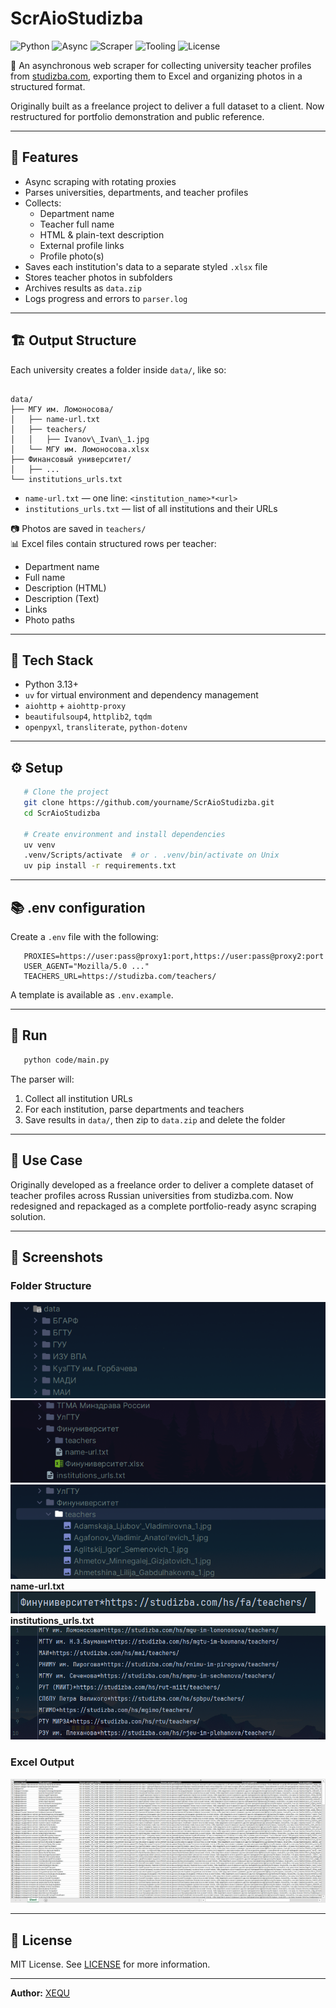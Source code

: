 # ScrAioStudizba

![Python](https://img.shields.io/badge/Python-3.13-blue)
![Async](https://img.shields.io/badge/Async-Aiohttp-informational)
![Scraper](https://img.shields.io/badge/Type-Scraper-green)
![Tooling](https://img.shields.io/badge/Tool-uv-orange)
![License](https://img.shields.io/badge/License-MIT-yellow)

🧠 An asynchronous web scraper for collecting university teacher profiles from [studizba.com](https://studizba.com), exporting them to Excel and organizing photos in a structured format.

Originally built as a freelance project to deliver a full dataset to a client. Now restructured for portfolio demonstration and public reference.

---

## 🔄 Features

+ Async scraping with rotating proxies
+ Parses universities, departments, and teacher profiles
+ Collects:
  - Department name
  - Teacher full name
  - HTML & plain-text description
  - External profile links
  - Profile photo(s)
+ Saves each institution's data to a separate styled `.xlsx` file
+ Stores teacher photos in subfolders
+ Archives results as `data.zip`
+ Logs progress and errors to `parser.log`

---

## 🏗 Output Structure

Each university creates a folder inside `data/`, like so:

```

data/
├── МГУ им. Ломоносова/
│   ├── name-url.txt
│   ├── teachers/
│   │   ├── Ivanov\_Ivan\_1.jpg
│   └── МГУ им. Ломоносова.xlsx
├── Финансовый университет/
│   ├── ...
└── institutions_urls.txt

````

- `name-url.txt` — one line: `<institution_name>*<url>`
- `institutions_urls.txt` — list of all institutions and their URLs

📷 Photos are saved in `teachers/`  
📊 Excel files contain structured rows per teacher:
- Department name
- Full name
- Description (HTML)
- Description (Text)
- Links
- Photo paths

---

## 🔧 Tech Stack

- Python 3.13+
- `uv` for virtual environment and dependency management
- `aiohttp` + `aiohttp-proxy`
- `beautifulsoup4`, `httplib2`, `tqdm`
- `openpyxl`, `transliterate`, `python-dotenv`

---

## ⚙️ Setup

```bash
   # Clone the project
   git clone https://github.com/yourname/ScrAioStudizba.git
   cd ScrAioStudizba
   
   # Create environment and install dependencies
   uv venv
   .venv/Scripts/activate  # or . .venv/bin/activate on Unix
   uv pip install -r requirements.txt
````

---

## 📚 .env configuration

Create a `.env` file with the following:

```dotenv
   PROXIES=https://user:pass@proxy1:port,https://user:pass@proxy2:port
   USER_AGENT="Mozilla/5.0 ..."
   TEACHERS_URL=https://studizba.com/teachers/
```

A template is available as `.env.example`.

---

## 🚀 Run

```bash
   python code/main.py
```

The parser will:

1. Collect all institution URLs
2. For each institution, parse departments and teachers
3. Save results in `data/`, then zip to `data.zip` and delete the folder

---

## 🎯 Use Case

Originally developed as a freelance order to deliver a complete dataset of teacher profiles across Russian universities from studizba.com.
Now redesigned and repackaged as a complete portfolio-ready async scraping solution.

---

## 📁 Screenshots

### Folder Structure

![Folder Tree](assets/folder1.png)
![Folder Tree](assets/folder2.png)
![Folder Tree](assets/folder3.png)
**name-url.txt**\
![Folder Tree](assets/folder4.png)\
**institutions_urls.txt**\
![Folder Tree](assets/folder5.png)


### Excel Output

![Excel Example](assets/excel.png)

---

## 📝 License

MIT License. See [LICENSE](./LICENSE) for more information.

---

**Author:** [XEQU](https://github.com/XEQU4)
